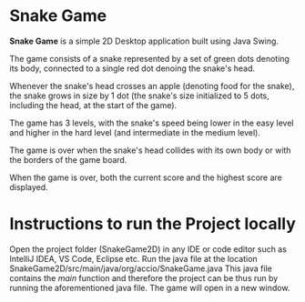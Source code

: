 # Snake Game
**Snake Game** is a simple 2D Desktop application built using Java Swing.

The game consists of a snake represented by a set of green dots denoting its body, connected to a single red dot denoing the snake's head.

Whenever the snake's head crosses an apple (denoting food for the snake), the snake grows in size by 1 dot (the snake's size initialized to 5 dots, including the head, at the start of the game).

The game has 3 levels, with the snake's speed being lower in the easy level and higher in the hard level (and intermediate in the medium level).

The game is over when the snake's head collides with its own body or with the borders of the game board.

When the game is over, both the current score and the highest score are displayed.

# Instructions to run the Project locally
Open the project folder (SnakeGame2D) in any IDE or code editor such as IntelliJ IDEA, VS Code, Eclipse etc.
Run the java file at the location SnakeGame2D/src/main/java/org/accio/SnakeGame.java
This java file contains the _main_ function and therefore the project can be thus run by running the aforementioned java file.
The game will open in a new window.

